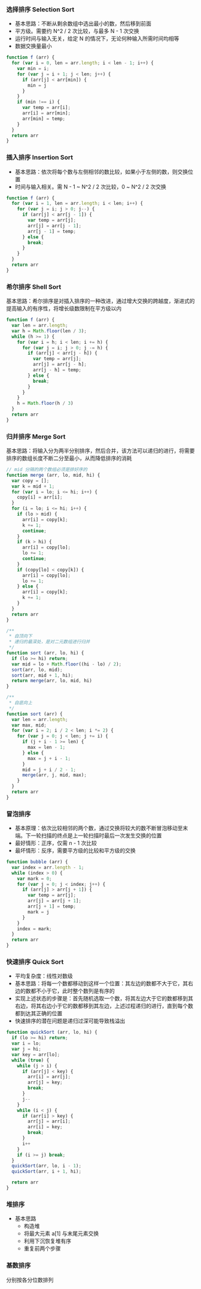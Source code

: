 ### 选择排序 Selection Sort

- 基本思路：不断从剩余数组中选出最小的数，然后移到前面
- 平方级。需要约 N^2 / 2 次比较，与最多 N - 1 次交换
- 运行时间与输入无关，给定 N 的情况下，无论何种输入所需时间均相等
- 数据交换量最小

```js
function f (arr) {
  for (var i = 0, len = arr.length; i < len - 1; i++) {
    var min = i;
    for (var j = i + 1; j < len; j++) {
      if (arr[j] < arr[min]) {
        min = j
      }
    }
    if (min !== i) {
      var temp = arr[i];
      arr[i] = arr[min];
      arr[min] = temp;
    }
  }
  return arr
}
```

### 插入排序 Insertion Sort

- 基本思路：依次将每个数与左侧相邻的数比较，如果小于左侧的数，则交换位置
- 时间与输入相关。需 N - 1 ~ N^2 / 2 次比较，0 ~ N^2 / 2 次交换

```js
function f (arr) {
  for (var i = 1, len = arr.length; i < len; i++) {
    for (var j = i; j > 0; j--) {
      if (arr[j] < arr[j - 1]) {
        var temp = arr[j];
        arr[j] = arr[j - 1];
        arr[j - 1] = temp;
      } else {
        break;
      }
    }
  }
  return arr
}
```

### 希尔排序 Shell Sort

基本思路：希尔排序是对插入排序的一种改进，通过增大交换的跨越度，渐进式的提高输入的有序性，将增长级数限制在平方级以内

```js
function f (arr) {
  var len = arr.length;
  var h = Math.floor(len / 3);
  while (h >= 1) {
    for (var i = h; i < len; i += h) {
      for (var j = i; j > 0; j -= h) {
        if (arr[j] < arr[j - h]) {
          var temp = arr[j];
          arr[j] = arr[j - h];
          arr[j - h] = temp;
        } else {
          break;
        }
      }
    }
    h = Math.floor(h / 3)
  }
  return arr
}
```

### 归并排序 Merge Sort

基本思路：将输入分为两半分别排序，然后合并，该方法可以递归的进行，将需要排序的数组长度不断二分至最小，从而降低排序的消耗

```js
// mid 分隔的两个数组必须是排好序的
function merge (arr, lo, mid, hi) {
  var copy = [];
  var k = mid + 1;
  for (var i = lo; i <= hi; i++) {
    copy[i] = arr[i];
  }
  for (i = lo; i <= hi; i++) {
    if (lo > mid) {
      arr[i] = copy[k];
      k += 1;
      continue;
    }
    if (k > hi) {
      arr[i] = copy[lo];
      lo += 1;
      continue;
    }
    if (copy[lo] < copy[k]) {
      arr[i] = copy[lo];
      lo += 1;
    } else {
      arr[i] = copy[k];
      k += 1;
    }
  }
  return arr
}

/**
 * 自顶向下
 * 递归的最深处，是对二元数组进行归并
 */
function sort (arr, lo, hi) {
  if (lo >= hi) return;
  var mid = lo + Math.floor((hi - lo) / 2);
  sort(arr, lo, mid);
  sort(arr, mid + 1, hi);
  return merge(arr, lo, mid, hi)
}

/**
 * 自底向上
 */
function sort (arr) {
  var len = arr.length;
  var max, mid;
  for (var i = 2; i / 2 < len; i *= 2) {
    for (var j = 0; j < len; j += i) {
      if (j + i - 1 >= len) {
        max = len - 1;
      } else {
      	max = j + i - 1;
      }
      mid = j + i / 2 - 1;
      merge(arr, j, mid, max);
    }
  }
  return arr
}
```


### 冒泡排序
- 基本原理：依次比较相邻的两个数，通过交换将较大的数不断冒泡移动至末端。下一轮扫描的终点是上一轮扫描时最后一次发生交换的位置
- 最好情形：正序，仅需 n - 1 次比较
- 最坏情形：反序，需要平方级的比较和平方级的交换

```js
function bubble (arr) {
  var index = arr.length - 1;
  while (index > 0) {
    var mark = 0;
    for (var j = 0; j < index; j++) {
      if (arr[j] > arr[j + 1]) {
        var temp = arr[j];
        arr[j] = arr[j + 1];
        arr[j + 1] = temp;
        mark = j
      }
    }
    index = mark;
  }
  return arr
}
```

### 快速排序 Quick Sort

- 平均复杂度：线性对数级
- 基本思路：将每一个数都移动到这样一个位置：其左边的数都不大于它，其右边的数都不小于它，此时整个数列是有序的
- 实现上述状态的步骤是：首先随机选取一个数，将其左边大于它的数都移到其右边，将其右边小于它的数都移到其左边，上述过程递归的进行，直到每个数都到达其正确的位置
- 快速排序的潜在问题是递归过深可能导致栈溢出

```js
function quickSort (arr, lo, hi) {
  if (lo >= hi) return;
  var i = lo;
  var j = hi;
  var key = arr[lo];
  while (true) {
    while (j > i) {
      if (arr[j] < key) {
        arr[i] = arr[j];
        arr[j] = key;
        break;
      }
      j--
    }
    while (i < j) {
      if (arr[i] > key) {
        arr[j] = arr[i];
        arr[i] = key;
        break;
      }
      i++
    }
    if (i >= j) break;
  }
  quickSort(arr, lo, i - 1);
  quickSort(arr, i + 1, hi);

  return arr
}
```


### 堆排序
- 基本思路
  + 构造堆
  + 将最大元素 a[1] 与末尾元素交换
  + 利用下沉恢复堆有序
  + 重复前两个步骤


### 基数排序

分别按各分位数排列